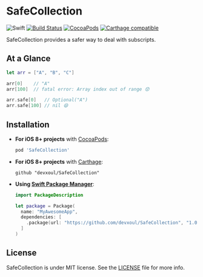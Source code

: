 # SafeCollection

![Swift](https://img.shields.io/badge/Swift-4.0-orange.svg)
[![Build Status](https://travis-ci.org/devxoul/SafeCollection.svg)](https://travis-ci.org/devxoul/SafeCollection)
[![CocoaPods](http://img.shields.io/cocoapods/v/SafeCollection.svg)](https://cocoapods.org/pods/SafeCollection)
[![Carthage compatible](https://img.shields.io/badge/Carthage-compatible-4BC51D.svg?style=flat)](https://github.com/Carthage/Carthage)

SafeCollection provides a safer way to deal with subscripts.


## At a Glance

```swift
let arr = ["A", "B", "C"]

arr[0]    // "A"
arr[100]  // fatal error: Array index out of range 😟

arr.safe[0]   // Optional("A")
arr.safe[100] // nil 😄
```

## Installation

- **For iOS 8+ projects** with [CocoaPods](https://cocoapods.org):

    ```ruby
    pod 'SafeCollection'
    ```

- **For iOS 8+ projects** with [Carthage](https://github.com/Carthage/Carthage):

    ```
    github "devxoul/SafeCollection"
    ```

- **Using [Swift Package Manager](https://swift.org/package-manager)**:

    ```swift
    import PackageDescription

    let package = Package(
      name: "MyAwesomeApp",
      dependencies: [
        .package(url: "https://github.com/devxoul/SafeCollection", "1.0.0"),
      ]
    )
    ```

## License

SafeCollection is under MIT license. See the [LICENSE](LICENSE) file for more info.

